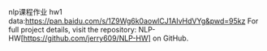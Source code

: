 nlp课程作业
hw1 data:https://pan.baidu.com/s/1Z9Wg6k0aowlCJ1AIvHdVYg&pwd=95kz
For full project details, visit the repository: NLP-HW[https://github.com/jerry609/NLP-HW] on GitHub.
